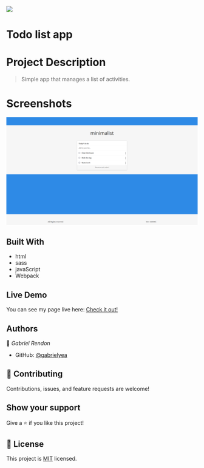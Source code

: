 ![](https://img.shields.io/badge/Microverse-blueviolet)

# Todo list app

# Project Description
> Simple app that manages a list of activities.

# Screenshots
![screenshot](./todoScreen.png)

## Built With
- html
- sass
- javaScript
- Webpack

## Live Demo
You can see my page live here: 
[Check it out!](https://gabrielyea.github.io/to-do-list/)


<!--## Getting Started

**This is an example of how you may give instructions on setting up your project locally.**
**Modify this file to match your project, remove sections that don't apply. For example: delete the testing section if the currect project doesn't require testing.**


To get a local copy up and running follow these simple example steps.

### Prerequisites

### Setup

### Install

### Usage

### Run tests

### Deployment-->


## Authors

👤 *Gabriel Rendon*

- GitHub: [@gabrielyea](https://github.com/gabrielyea)


## 🤝 Contributing

Contributions, issues, and feature requests are welcome!

<!--Feel free to check the [issues page](../../issues/).-->

## Show your support

Give a ⭐️ if you like this project!

<!--## Acknowledgments-->


## 📝 License

This project is [MIT](./MIT.md) licensed.

